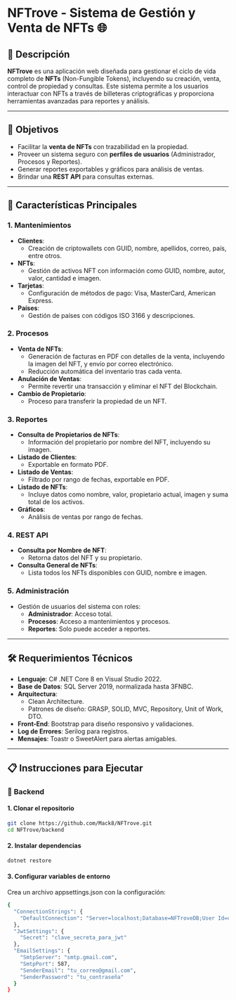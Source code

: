 # NFTrove - Sistema de Gestión y Venta de NFTs 🌐

## 📖 **Descripción**
**NFTrove** es una aplicación web diseñada para gestionar el ciclo de vida completo de **NFTs** (Non-Fungible Tokens), incluyendo su creación, venta, control de propiedad y consultas. Este sistema permite a los usuarios interactuar con NFTs a través de billeteras criptográficas y proporciona herramientas avanzadas para reportes y análisis.

---

## 🎯 **Objetivos**
- Facilitar la **venta de NFTs** con trazabilidad en la propiedad.
- Proveer un sistema seguro con **perfiles de usuarios** (Administrador, Procesos y Reportes).
- Generar reportes exportables y gráficos para análisis de ventas.
- Brindar una **REST API** para consultas externas.

---

## 🚀 **Características Principales**
### 1. **Mantenimientos**
- **Clientes**:
  - Creación de criptowallets con GUID, nombre, apellidos, correo, país, entre otros.
- **NFTs**:
  - Gestión de activos NFT con información como GUID, nombre, autor, valor, cantidad e imagen.
- **Tarjetas**:
  - Configuración de métodos de pago: Visa, MasterCard, American Express.
- **Países**:
  - Gestión de países con códigos ISO 3166 y descripciones.

### 2. **Procesos**
- **Venta de NFTs**:
  - Generación de facturas en PDF con detalles de la venta, incluyendo la imagen del NFT, y envío por correo electrónico.
  - Reducción automática del inventario tras cada venta.
- **Anulación de Ventas**:
  - Permite revertir una transacción y eliminar el NFT del Blockchain.
- **Cambio de Propietario**:
  - Proceso para transferir la propiedad de un NFT.

### 3. **Reportes**
- **Consulta de Propietarios de NFTs**:
  - Información del propietario por nombre del NFT, incluyendo su imagen.
- **Listado de Clientes**:
  - Exportable en formato PDF.
- **Listado de Ventas**:
  - Filtrado por rango de fechas, exportable en PDF.
- **Listado de NFTs**:
  - Incluye datos como nombre, valor, propietario actual, imagen y suma total de los activos.
- **Gráficos**:
  - Análisis de ventas por rango de fechas.

### 4. **REST API**
- **Consulta por Nombre de NFT**:
  - Retorna datos del NFT y su propietario.
- **Consulta General de NFTs**:
  - Lista todos los NFTs disponibles con GUID, nombre e imagen.

### 5. **Administración**
- Gestión de usuarios del sistema con roles:
  - **Administrador**: Acceso total.
  - **Procesos**: Acceso a mantenimientos y procesos.
  - **Reportes**: Solo puede acceder a reportes.

---

## 🛠️ **Requerimientos Técnicos**
- **Lenguaje**: C# .NET Core 8 en Visual Studio 2022.
- **Base de Datos**: SQL Server 2019, normalizada hasta 3FNBC.
- **Arquitectura**:
  - Clean Architecture.
  - Patrones de diseño: GRASP, SOLID, MVC, Repository, Unit of Work, DTO.
- **Front-End**: Bootstrap para diseño responsivo y validaciones.
- **Log de Errores**: Serilog para registros.
- **Mensajes**: Toastr o SweetAlert para alertas amigables.

---

## 📋 **Instrucciones para Ejecutar**

### 🚀 **Backend**

#### 1. **Clonar el repositorio**
```bash
git clone https://github.com/Mack8/NFTrove.git
cd NFTrove/backend

```

#### 2. **Instalar dependencias**
```bash
dotnet restore
```

#### 3. **Configurar variables de entorno**
Crea un archivo appsettings.json con la configuración:
```bash
{
  "ConnectionStrings": {
    "DefaultConnection": "Server=localhost;Database=NFTroveDB;User Id=usuario;Password=contraseña;"
  },
  "JwtSettings": {
    "Secret": "clave_secreta_para_jwt"
  },
  "EmailSettings": {
    "SmtpServer": "smtp.gmail.com",
    "SmtpPort": 587,
    "SenderEmail": "tu_correo@gmail.com",
    "SenderPassword": "tu_contraseña"
  }
}

```
